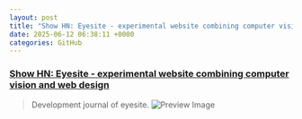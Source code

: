 ```yaml
---
layout: post
title: "Show HN: Eyesite - experimental website combining computer vision and web design"
date: 2025-06-12 06:38:11 +0000
categories: GitHub
---
```


### [Show HN: Eyesite - experimental website combining computer vision and web design](https://blog.andykhau.com/blog/eyesite)

> Development journal of eyesite.
![Preview Image](https://blog.andykhau.com/api/content/blogs/eyesite/thumbnail.jpg)

